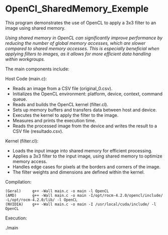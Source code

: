 # OpenCl_SharedMemory_Exemple

This program demonstrates the use of OpenCL to apply a 3x3 filter to an image using shared memory.


*Using shared memory in OpenCL can significantly improve performance by reducing the number of global memory accesses, which are slower compared to shared memory accesses. This is especially beneficial when applying filters to images, as it allows for more efficient data handling within workgroups.*


The main components include:


Host Code (main.c):

- Reads an image from a CSV file (original_0.csv).
- Initializes the OpenCL environment: platform, device, context, command queue.
- Reads and builds the OpenCL kernel (filter.cl).
- Sets up memory buffers and transfers data between host and device.
- Executes the kernel to apply the filter to the image.
- Measures and prints the execution time.
- Reads the processed image from the device and writes the result to a CSV file (resultado.csv).

Kernel (filter.cl):

- Loads the input image into shared memory for efficient processing.
- Applies a 3x3 filter to the input image, using shared memory to optimize memory access.
- Handles edge cases for pixels at the borders and corners of the image.
- The filter weights and dimensions are defined within the kernel.



Compilation:

	(Geral) 	g++ -Wall main.c -o main -l OpenCL
	(AMD) 		g++ -Wall main.c -o main -I/opt/rocm-4.2.0/opencl/include/ -L/opt/rocm-4.2.0/lib/ -l OpenCL
	(NVIDIA) 	g++ -Wall main.c -o main -I /usr/local/cuda/include/ -l OpenCL

Execution:

./main
